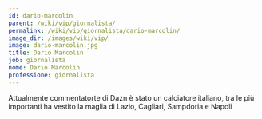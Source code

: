 ```yaml
---
id: dario-marcolin
parent: /wiki/vip/giornalista/
permalink: /wiki/vip/giornalista/dario-marcolin/
image_dir: /images/wiki/vip/
image: dario-marcolin.jpg
title: Dario Marcolin
job: giornalista
nome: Dario Marcolin
professione: giornalista
---
```

Attualmente commentatorte di Dazn è stato un calciatore italiano, tra le più importanti ha vestito la maglia di Lazio, Cagliari, Sampdoria e Napoli
